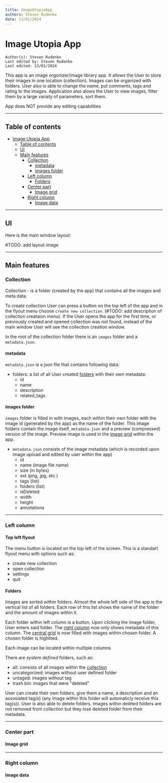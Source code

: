 ```yaml
---
title: ImageUtopiaApp
authors: Steven Rudenko
date: 13/01/2024
---
```


# Image Utopia App

    Author(s): Steven Rudenko
    Last edited by: Steven Rudenko
    Last edited: 13/01/2024

This app is an image orgonizer/image library app. It allows the User to store their images in one location (collection). Images can be organized with folders. User also is able to change the name, put comments, tags and rating to the images. Application also alows the User to view images, filter them by a large variaty of parameters, sort them.

App does NOT provide any editing capabilities

---

## Table of contents
<!-- TOC -->

- [Image Utopia App](#image-utopia-app)
    - [Table of contents](#table-of-contents)
    - [UI](#ui)
    - [Main features](#main-features)
        - [Collection](#collection)
            - [metadata](#metadata)
            - [images folder](#images-folder)
        - [Left column](#left-column)
            - [Folders](#folders)
        - [Center part](#center-part)
            - [Image grid](#image-grid)
        - [Right column](#right-column)
            - [Image data](#image-data)

<!-- /TOC -->
---

## UI

Here is the main window layout:

#TODO: add layout image

---

## Main features

### Collection

Collection - is a folder (created by the app) that contains all the images and meta data.

To create collection User can press a button on the top left of the app and in the flyout menu choose `create new collection`. (#TODO: add description of collection creataion menu). If the User opens the app for the first time, or previously created and opened collection was not found, instead of the main window User will see the collection creation window.

In the root of the collection folder there is an `images` folder and a `metadata.json`.

#### metadata

`metadata.json` is a json file that contains following data:
- folders: a list of all User created [folders](#folders) with their own metadata:
    - id 
    - name
    - description
    - related_tags

#### images folder

`images` folder is filled in with images, each within their own folder with the image id (generated by the app) as the name of the folder. This image folders contain the image itself, `metadata.json` and a preview (compressed) version of the image. Preview image is used in the [image grid](#image-grid) within the app.

- `metadata.json` consists of the image metadata (which is recorded upon image upload and edited by user within the app)
    - id
    - name (image file name)
    - size (in bytes)
    - ext (png, jpg, etc.)
    - tags (list)
    - folders (list)
    - isDeleted
    - width
    - height
    - annotations

---

### Left column

#### Top left flyout

The menu button is located on the top left of the screen. This is a standart flyout menu with options such as:
- create new collection
- open collection
- settings
- quit

#### Folders

Images are sorted within folders. Almost the whole left side of the app is the vertical list of all folders. Each row of this list shows the name of the folder and the amount of images within it.

Each folder within left column is a button. Upon clicking the image folder, User enters said folder. The [right column](#right-column) now only shows metadata of this column. The [central grid](#center-part) is now filled with images within chosen folder. A chosen folder is highlited.

Each image can be located within multiple columns

There are *system defined* folders, such as:
- all: consists of all images within the [collection](#collection)
- uncategorized: images without user defined folder
- untaged: images without tag
- trash bin: images that were "deleted"

User can create their own folders, give them a name, a description and an assosiated tag(s) (any image within this folder will automaticly receive this tag(s)). User is also able to delete folders. Images within deleted folders are not removed from collection but they lose deleted folder from their metadata.

---

### Center part

#### Image grid

---

### Right column

#### Image data